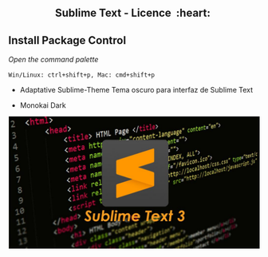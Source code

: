 <h2 align="center">Sublime Text - Licence &nbsp;:heart:&nbsp;</h2>

## Install Package Control

_Open the command palette_

```
Win/Linux: ctrl+shift+p, Mac: cmd+shift+p
```

- Adaptative Sublime-Theme
Tema oscuro para interfaz de Sublime Text

- Monokai Dark

![python](./images/destacada-1024x538.jpg)
